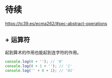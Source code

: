 # 待续

https://tc39.es/ecma262/#sec-abstract-operations



## + 运算符

起到算术的作用也能起到连字符的作用。

```js
console.log(0 + ''); // '0'
console.log(0 + 1 + ''); // '1'
console.log('' + 0 + 1); // '01'
```